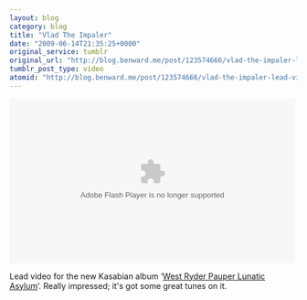 ```yaml
---
layout: blog
category: blog
title: "Vlad The Impaler"
date: "2009-06-14T21:35:25+0000"
original_service: tumblr
original_url: "http://blog.benward.me/post/123574666/vlad-the-impaler-lead-video-for-the-new-kasabian"
tumblr_post_type: video
atomid: "http://blog.benward.me/post/123574666/vlad-the-impaler-lead-video-for-the-new-kasabian"
---
```

<embed type="application/x-shockwave-flash" src="http://s.ytimg.com/yt/swf/watch-vfl102521.swf" width="500" height="288" name="movie_player" bgcolor="#000000" quality="high" allowfullscreen="true" allowscriptaccess="always" flashvars="rec_keywords=vlad%20the%20impaler%20kasabian%20west%20rider%20ryder%20pauper%20lunatic%20asylum%20free%20download%20indie%20noel%20fielding%20mighty%20boosh%20richard%20ayoade&amp;rec_key=13C430D0099B2929-12D1F862F0F885C1&amp;keywords=vlad%2Cthe%2Cimpaler%2Ckasabian%2Cwest%2Crider%2Cryder%2Cpauper%2Clunatic%2Casylum%2Cfree%2Cdownload%2Cindie%2Cnoel%2Cfielding%2Cmighty%2Cboosh%2Crichard%2Cayoade&amp;cr=US&amp;feature=channel_page&amp;rec_title=Re%3A%20Kasabian%20-%20Vlad%20the%20Impaler&amp;plid=AARsVZrYLh7eZdIL&amp;video_recorder_module=http://s.ytimg.com/yt/swf/video_recorder_module-vfl99752.swf&amp;sdetail=f%3Achannel_page%2Cp%3A/profile&amp;usef=0&amp;sourceid=y&amp;rec_server=sjl-webcam3.sjl.youtube.com:80&amp;fmt_map=35/640000/9/0/115,18/512000/9/0/115,34/0/9/0/115,5/0/7/0/0&amp;rec_descr=Video Cam Direct Upload&amp;hl=en&amp;rec_v=mM5YDI7ttME&amp;is_doubleclick_tracked=1&amp;video_id=mM5YDI7ttME&amp;l=129&amp;sk=E0Grn4rzAo7yslUnVIrterM6ajWfpnoHU&amp;record=1&amp;t=vjVQa1PpcFPyDjkMn8sW1lIoWKLFKgC43sPYSuemIkQ=&amp;vq=null&amp;rec_categories=10&amp;playnext=0&amp;enablejsapi=1"></embed>

Lead video for the new Kasabian album ‘[West Ryder Pauper Lunatic Asylum](http://www.kasabian.co.uk/us/music/releases/albums/west_ryder_pauper_lunatic_asylum/)’. Really impressed; it's got some great tunes on it.